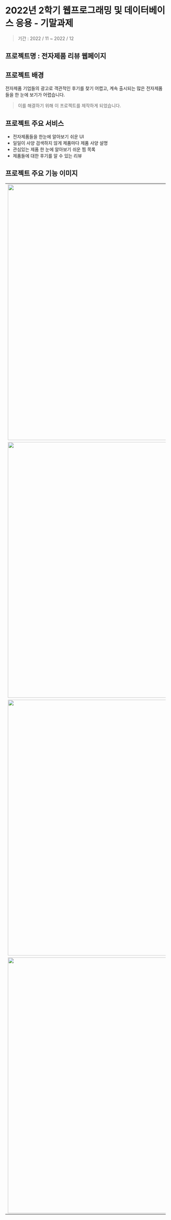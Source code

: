 # 2022년 2학기	웹프로그래밍 및 데이터베이스 응용 - 기말과제
> 기간 : 2022 / 11  ~ 2022 / 12

## 프로젝트명 : 전자제품 리뷰 웹페이지


## 프로젝트 배경
전자제품 기업들의 광고로 객관적인 후기를 찾기 어렵고, 계속 출시되는 많은 전자제품들을 한 눈에 보기가 어렵습니다.<br>
>이를 해결하기 위해 이 프로젝트를 제작하게 되었습니다.

## 프로젝트 주요 서비스
- 전자제품들을 한눈에 알아보기 쉬운 UI
- 일일이 사양 검색하지 않게 제품마다 제품 사양 설명
- 관심있는 제품 한 눈에 알아보기 쉬운 찜 목록
- 제품들에 대한 후기를 알 수 있는 리뷰

## 프로젝트 주요 기능 이미지
<table align="center">
<tr>
<td><img src = "https://user-images.githubusercontent.com/93712785/215818454-3c407c76-d934-412c-b9bb-ab4174f4e941.png" width = "800" hight = "400"/>
<tr>
<tr>
<td><img src = "https://user-images.githubusercontent.com/93712785/215818704-fe8da417-7b75-49c4-aade-90f584ce07ba.png" width = "800" hight = "400"/>
<tr>
<tr>
<td><img src = "https://user-images.githubusercontent.com/93712785/215818846-49337ef3-1192-426e-ac4f-f6516bbcfc4b.png" width = "800" hight = "400"/>
<td><img src = "https://user-images.githubusercontent.com/93712785/215818915-12dbcbe0-17b8-476a-95c7-1dfc3639b51c.png" width = "800" hight = "400"/>
<tr>
<tr>
<td><img src = "https://user-images.githubusercontent.com/93712785/215818996-b8f1b8c3-d02c-44b8-a109-f0fa71e443b6.png" width = "800" hight = "400"/>
<td><img src = "https://user-images.githubusercontent.com/93712785/215819073-ea793e9b-f424-445f-9939-be2f38c56f78.png" width = "800" hight = "400"/>
<tr>
</table>
